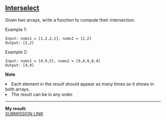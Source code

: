 <a href="https://leetcode.com/problems/intersection-of-two-arrays-ii/"><b>Interselect</b></a>
---

Given two arrays, write a function to compute their intersection.

Example 1:
```
Input: nums1 = [1,2,2,1], nums2 = [2,2]
Output: [2,2]
```

Example 2:
```
Input: nums1 = [4,9,5], nums2 = [9,4,9,8,4]
Output: [4,9]
```
<b>Note</b><br>
<li>Each element in the result should appear as many times as it shows in both arrays.<br>
<li>The result can be in any order.


---
<b>My result:</b><br>
<a href="https://leetcode.com/submissions/detail/286617072/">SUBMISSION LINK</a>

